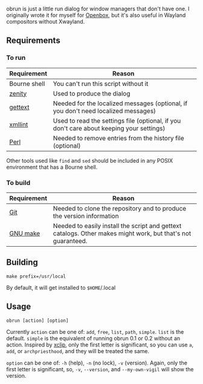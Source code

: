 obrun is just a little run dialog for window managers that don't have one.  I originally wrote it for myself for [Openbox](http://openbox.org/), but it's also useful in Wayland compositors without Xwayland.

## Requirements

[gettext]: https://www.gnu.org/software/gettext/
[Git]: https://git-scm.com/
[GNU Make]: https://www.gnu.org/software/make/
[Perl]: https://www.perl.org/
[xmllint]: http://xmlsoft.org/
[zenity]: https://wiki.gnome.org/Projects/Zenity

### To run

Requirement  | Reason
-------------|-----------------------------------------------------------------
Bourne shell | You can't run this script without it
[zenity]     | Used to produce the dialog
[gettext]    | Needed for the localized messages (optional, if you don't need localized messages)
[xmllint]    | Used to read the settings file (optional, if you don't care about keeping your settings)
[Perl]       | Needed to remove entries from the history file (optional)

Other tools used like `find` and `sed` should be included in any POSIX environment that has a Bourne shell.

### To build

Requirement  | Reason
-------------|-----------------------------------------------------------------
[Git]        | Needed to clone the repository and to produce the version information
[GNU make]   | Needed to easily install the script and gettext catalogs. Other makes might work, but that's not guaranteed.

## Building

`make prefix=/usr/local`

By default, it will get installed to `$HOME`/.local

## Usage

`obrun [action] [option]`

Currently `action` can be one of: `add`, `free`, `list`, `path`, `simple`.  `list` is the default. `simple` is the equivalent of running obrun 0.1 or 0.2 without an action.  Inspired by [xclip](https://github.com/astrand/xclip/), only the first letter is significant, so you can use `a`, `add`, or `archpriesthood`, and they will be treated the same.

`option` can be one of: `-h` (help), `-n` (no lock), `-v` (version).  Again, only the first letter is significant, so, `-v`, `--version`, and `--my-own-vigil` will show the version.
